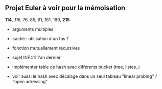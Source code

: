 Projet Euler à voir pour la mémoisation
---------------------------------------

**114**, *116*, 76, 85, 91, 161, 189, **215**

- arguments multiples
- cache : utilisation d'un tas ?
- fonction mutuellement récursives

- sujet INF411 l'an dernier
- implémenter table de hash avec différents bucket (tree, listes..)
- voir aussi le hash avec décalage dans un seul tableau
"linear probing" / "open adressing"
